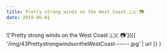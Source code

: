 ```yaml
---
title: Pretty strong winds on the West Coast 🇱🇰 📷
date: 2019-06-01
---
```


!['Pretty strong winds on the West Coast 🇱🇰 📷']({{ '/img/43PrettystrongwindsontheWestCoast------.jpg' | url }} )